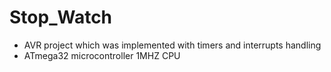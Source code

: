 # Stop_Watch
- AVR project which was implemented with timers and interrupts handling
- ATmega32 microcontroller 1MHZ CPU
